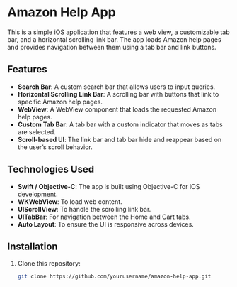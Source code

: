 # Amazon Help App

This is a simple iOS application that features a web view, a customizable tab bar, and a horizontal scrolling link bar. The app loads Amazon help pages and provides navigation between them using a tab bar and link buttons.

## Features

- **Search Bar**: A custom search bar that allows users to input queries.
- **Horizontal Scrolling Link Bar**: A scrolling bar with buttons that link to specific Amazon help pages.
- **WebView**: A WebView component that loads the requested Amazon help pages.
- **Custom Tab Bar**: A tab bar with a custom indicator that moves as tabs are selected.
- **Scroll-based UI**: The link bar and tab bar hide and reappear based on the user’s scroll behavior.

## Technologies Used

- **Swift / Objective-C**: The app is built using Objective-C for iOS development.
- **WKWebView**: To load web content.
- **UIScrollView**: To handle the scrolling link bar.
- **UITabBar**: For navigation between the Home and Cart tabs.
- **Auto Layout**: To ensure the UI is responsive across devices.

## Installation

1. Clone this repository:

   ```bash
   git clone https://github.com/yourusername/amazon-help-app.git
